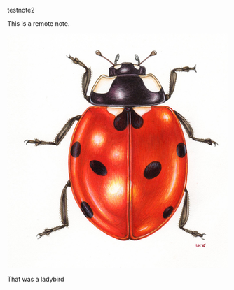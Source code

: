 testnote2

This is a remote note. 

![ladybird.jpg](.attachments.295/ladybird.jpg)

  
That was a ladybird
